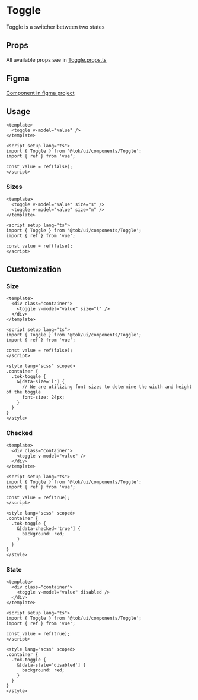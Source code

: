 # Toggle

Toggle is a switcher between two states

## Props

All available props see in [Toggle.props.ts](./Toggle.props.ts)

## Figma

[Component in figma project](https://www.figma.com/file/ssQqPZ2vqZhD4QF2xyCTd2/Telegram-Onboarding--ToolKit?type=design&node-id=154-5761&mode=design&t=4lD7Uxk1RttOTrGK-0)

## Usage

```vue
<template>
  <toggle v-model="value" />
</template>

<script setup lang="ts">
import { Toggle } from '@tok/ui/components/Toggle';
import { ref } from 'vue';

const value = ref(false);
</script>
```

### Sizes

```vue
<template>
  <toggle v-model="value" size="s" />
  <toggle v-model="value" size="m" />
</template>

<script setup lang="ts">
import { Toggle } from '@tok/ui/components/Toggle';
import { ref } from 'vue';

const value = ref(false);
</script>
```

## Customization

### Size

```vue
<template>
  <div class="container">
    <toggle v-model="value" size="l" />
  </div>
</template>

<script setup lang="ts">
import { Toggle } from '@tok/ui/components/Toggle';
import { ref } from 'vue';

const value = ref(false);
</script>

<style lang="scss" scoped>
.container {
  .tok-toggle {
    &[data-size='l'] {
      // We are utilizing font sizes to determine the width and height of the toggle
      font-size: 24px;
    }
  }
}
</style>
```

### Checked

```vue
<template>
  <div class="container">
    <toggle v-model="value" />
  </div>
</template>

<script setup lang="ts">
import { Toggle } from '@tok/ui/components/Toggle';
import { ref } from 'vue';

const value = ref(true);
</script>

<style lang="scss" scoped>
.container {
  .tok-toggle {
    &[data-checked='true'] {
      background: red;
    }
  }
}
</style>
```

### State

```vue
<template>
  <div class="container">
    <toggle v-model="value" disabled />
  </div>
</template>

<script setup lang="ts">
import { Toggle } from '@tok/ui/components/Toggle';
import { ref } from 'vue';

const value = ref(true);
</script>

<style lang="scss" scoped>
.container {
  .tok-toggle {
    &[data-state='disabled'] {
      background: red;
    }
  }
}
</style>
```
